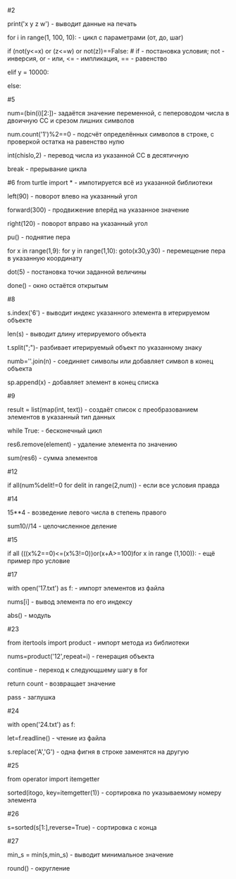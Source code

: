 #2

print('x y z w') - выводит данные на печать

for i in range(1, 100, 10): - цикл с параметрами (от, до, шаг)

if (not(y<=x) or (z<=w) or not(z))==False: # if - постановка условия; not - инверсия, or - или, <= - импликация, == - равенство

elif y = 10000:

else:

#5

num=(bin(i)[2:])- задаётся значение переменной, с пепероводом числа в двоичную СС и срезом лишних символов

num.count('1')%2==0 - подсчёт определённых символов в строке, с проверкой остатка на равенство нулю

int(chislo,2) - перевод числа из указанной СС в десятичную

break - прерывание цикла

#6 from turtle import * - импотируется всё из указанной библиотеки

left(90) - поворот влево на указанный угол

forward(300) - продвижение вперёд на указанное значение

right(120) - поворот вправо на указанный угол

pu() - поднятие пера

for x in range(1,9):
        for y in range(1,10):
goto(x30,y30) - перемещение пера в указанную координату

dot(5) - постановка точки заданной величины

done() - окно остаётся открытым

#8

s.index('6') - выводит индекс указанного элемента в итерируемом объекте

len(s) - выводит длину итерируемого объекта

t.split(";")- разбивает итерируемый объект по указанному знаку

numb=''.join(n) - соединяет символы или добавляет символ в конец объекта

sp.append(x) - добавляет элемент в конец списка

#9

result = list(map(int, text)) - создаёт список с преобразованием элементов в указанный тип данных

while True: - бесконечный цикл

res6.remove(element) - удаление элемента по значению

sum(res6) - сумма элементов

#12

if all(num%delit!=0 for delit in range(2,num)) - если все условия правда

#14

15**4 - возведение левого числа в степень правого

sum10//14 - целочисленное деление

#15

if all (((x%2==0)<=(x%3!=0))or(x+A>=100)for x in range (1,100)): - ещё пример про условие

#17

with open('17.txt') as f: - импорт элементов из файла

nums[i] - вывод элемента по его индексу

abs() - модуль

#23

from itertools import product - импорт метода из библиотеки

nums=product('12',repeat=i) - генерация объекта

continue - переход к следующшему шагу в for

return count - возвращает значение

pass - заглушка

#24

with open('24.txt') as f:

let=f.readline() - чтение из файла

s.replace('A','G') - одна фигня в строке заменятся на другую

#25

from operator import itemgetter

sorted(itogo, key=itemgetter(1)) - сортировка по указываемому номеру элемента

#26

s=sorted(s[1:],reverse=True) - сортировка с конца

#27

min_s = min(s,min_s) - выводит минимальное значение

round() - округление
